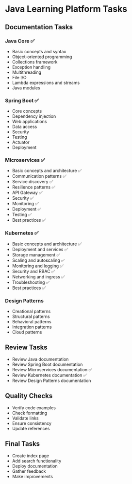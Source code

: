 # Java Learning Platform Tasks

## Documentation Tasks

### Java Core ✅
- Basic concepts and syntax
- Object-oriented programming
- Collections framework
- Exception handling
- Multithreading
- File I/O
- Lambda expressions and streams
- Java modules

### Spring Boot ✅
- Core concepts
- Dependency injection
- Web applications
- Data access
- Security
- Testing
- Actuator
- Deployment

### Microservices ✅
- Basic concepts and architecture ✅
- Communication patterns ✅
- Service discovery ✅
- Resilience patterns ✅
- API Gateway ✅
- Security ✅
- Monitoring ✅
- Deployment ✅
- Testing ✅
- Best practices ✅

### Kubernetes ✅
- Basic concepts and architecture ✅
- Deployment and services ✅
- Storage management ✅
- Scaling and autoscaling ✅
- Monitoring and logging ✅
- Security and RBAC ✅
- Networking and ingress ✅
- Troubleshooting ✅
- Best practices ✅

### Design Patterns
- Creational patterns
- Structural patterns
- Behavioral patterns
- Integration patterns
- Cloud patterns

## Review Tasks
- Review Java documentation
- Review Spring Boot documentation
- Review Microservices documentation ✅
- Review Kubernetes documentation ✅
- Review Design Patterns documentation

## Quality Checks
- Verify code examples
- Check formatting
- Validate links
- Ensure consistency
- Update references

## Final Tasks
- Create index page
- Add search functionality
- Deploy documentation
- Gather feedback
- Make improvements 